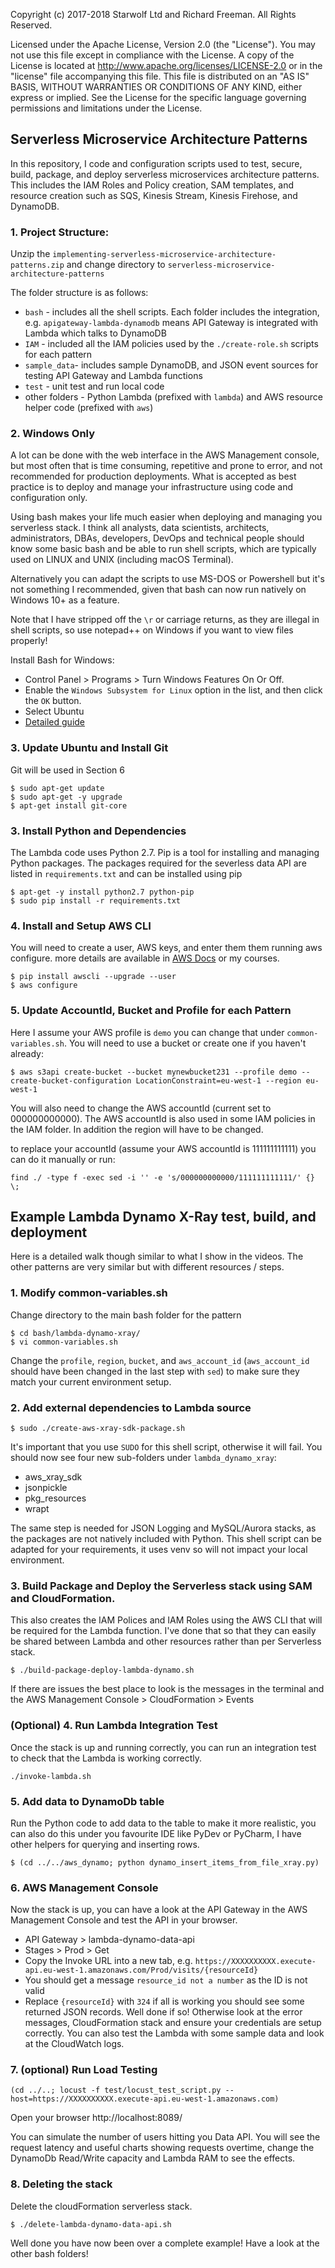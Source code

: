 Copyright (c) 2017-2018 Starwolf Ltd and Richard Freeman. All Rights Reserved.

Licensed under the Apache License, Version 2.0 (the "License").
You may not use this file except in compliance with the License.
A copy of the License is located at http://www.apache.org/licenses/LICENSE-2.0 or in the "license" file accompanying this file. This file is distributed on an "AS IS" BASIS, WITHOUT WARRANTIES OR CONDITIONS OF ANY KIND, either express or implied. See the License for the specific language governing permissions and limitations under the License.

## Serverless Microservice Architecture Patterns

In this repository, I code and configuration scripts used to test, secure, build, package, and deploy serverless microservices architecture patterns. This includes the IAM Roles and Policy creation, SAM templates, and resource creation such as SQS, Kinesis Stream, Kinesis Firehose, and DynamoDB.


### 1. Project Structure:

Unzip the `implementing-serverless-microservice-architecture-patterns.zip` and change directory to `serverless-microservice-architecture-patterns`

The folder structure is as follows:
* `bash` - includes all the shell scripts. Each folder includes the integration, e.g. `apigateway-lambda-dynamodb` means API Gateway is integrated with Lambda which talks to DynamoDB
* `IAM` - included all the IAM policies used by the `./create-role.sh` scripts for each pattern
* `sample_data`- includes sample DynamoDB, and JSON event sources for testing API Gateway and Lambda functions
* `test` - unit test and run local code
* other folders - Python Lambda (prefixed with `lambda`) and AWS resource helper code (prefixed with `aws`)


### 2. Windows Only

A lot can be done with the web interface in the AWS Management console, but most often that is time consuming, repetitive and prone to error, and not recommended for production deployments. What is accepted as best practice is to deploy and manage your infrastructure using code and configuration only.

Using bash makes your life much easier when deploying and managing you serverless stack. I think all analysts, data scientists, architects, administrators, DBAs, developers, DevOps and technical people should know some basic bash and be able to run shell scripts, which are typically used on LINUX and UNIX (including macOS Terminal).

Alternatively you can adapt the scripts to use MS-DOS or Powershell but it's not something I recommended, given that bash can now run natively on Windows 10+ as a feature.

Note that I have stripped off the `\r` or carriage returns, as they are illegal in shell scripts, so use notepad++ on Windows if you want to view files properly!

Install Bash for Windows:

* Control Panel > Programs > Turn Windows Features On Or Off. 
* Enable the `Windows Subsystem for Linux` option in the list, and then click the `OK` button.
* Select Ubuntu
* [Detailed guide](https://www.howtogeek.com/249966/how-to-install-and-use-the-linux-bash-shell-on-windows-10/)

### 3. Update Ubuntu and Install Git
Git will be used in Section 6
```
$ sudo apt-get update
$ sudo apt-get -y upgrade
$ apt-get install git-core

```

### 3. Install Python and Dependencies

The Lambda code uses Python 2.7. Pip is a tool for installing and managing Python packages. The packages required for the severless data API are listed in  `requirements.txt` and can be installed using pip

```
$ apt-get -y install python2.7 python-pip
$ sudo pip install -r requirements.txt
```

### 4. Install and Setup AWS CLI

You will need to create a user, AWS keys, and enter them them running aws configure. more details are available in [AWS Docs](https://docs.aws.amazon.com/lambda/latest/dg/setup-awscli.html) or my courses.

```
$ pip install awscli --upgrade --user
$ aws configure
```

### 5. Update AccountId, Bucket and Profile for each Pattern
Here I assume your AWS profile is `demo` you can change that under `common-variables.sh`. 
You will need to use a bucket or create one if you haven't already:
```
$ aws s3api create-bucket --bucket mynewbucket231 --profile demo --create-bucket-configuration LocationConstraint=eu-west-1 --region eu-west-1
```
You will also need to change the AWS accountId (current set to 000000000000). The AWS accountId is also used in some IAM policies in the IAM folder. In addition the region will have to be changed.

to replace your accountId (assume your AWS accountId is 111111111111) you can do it manually or run:
```
find ./ -type f -exec sed -i '' -e 's/000000000000/111111111111/' {} \;
```

## Example Lambda Dynamo X-Ray test, build, and deployment

Here is a detailed walk though similar to what I show in the videos.
The other patterns are very similar but with different resources / steps.

### 1. Modify common-variables.sh
Change directory to the main bash folder for the pattern
```
$ cd bash/lambda-dynamo-xray/
$ vi common-variables.sh
```
Change the `profile`, `region`, `bucket`, and `aws_account_id` (`aws_account_id` should have been changed in the last step with `sed`) to make sure they match your current environment setup.

### 2. Add external dependencies to Lambda source
```
$ sudo ./create-aws-xray-sdk-package.sh
```
It's important that you use `SUDO` for this shell script, otherwise it will fail.
You should now see four new sub-folders under `lambda_dynamo_xray`:

* aws_xray_sdk
* jsonpickle
* pkg_resources
* wrapt

The same step is needed for JSON Logging and MySQL/Aurora stacks, as the packages are not natively included with Python. This shell script can be adapted for your requirements, it uses venv so will not impact your local environment.


### 3. Build Package and Deploy the Serverless stack using SAM and CloudFormation.
This also creates the IAM Polices and IAM Roles using the AWS CLI that will be required for the Lambda function. I've done that so that they can easily be shared between Lambda and other resources rather than per Serverless stack.
```
$ ./build-package-deploy-lambda-dynamo.sh
```
 If there are issues the best place to look is the messages in the terminal and the AWS Management Console > CloudFormation > Events

### (Optional) 4. Run Lambda Integration Test
Once the stack is up and running correctly, you can run an integration test to check that the Lambda is working correctly.
```
./invoke-lambda.sh
```

### 5. Add data to DynamoDb table

Run the Python code to add data to the table to make it more realistic, you can also do this under you favourite IDE like PyDev or PyCharm, I have other helpers for querying and inserting rows.
```
$ (cd ../../aws_dynamo; python dynamo_insert_items_from_file_xray.py)
```

### 6. AWS Management Console
Now the stack is up, you can have a look at the API Gateway in the AWS Management Console and test the API in your browser.
* API Gateway > lambda-dynamo-data-api
* Stages > Prod > Get
* Copy the Invoke URL into a new tab, e.g. `https://XXXXXXXXXX.execute-api.eu-west-1.amazonaws.com/Prod/visits/{resourceId}`
* You should get a message `resource_id not a number` as the ID is not valid
* Replace `{resourceId}` with `324`
if all is working you should see some returned JSON records. Well done if so!
Otherwise look at the error messages, CloudFormation stack and ensure your credentials are setup correctly. You can also test the Lambda with some sample data and look at the CloudWatch logs.

### 7. (optional) Run Load Testing
```
(cd ../..; locust -f test/locust_test_script.py --host=https://XXXXXXXXXX.execute-api.eu-west-1.amazonaws.com)
```
Open your browser
http://localhost:8089/

You can simulate the number of users hitting you Data API.
You will see the request latency and useful charts showing requests overtime, change the DynamoDb Read/Write capacity and Lambda RAM to see the effects.

### 8. Deleting the stack
Delete the cloudFormation serverless stack.

```
$ ./delete-lambda-dynamo-data-api.sh
```

Well done you have now been over a complete example!
Have a look at the other bash folders!
